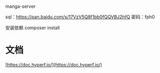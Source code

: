 manga-server

sql：https://pan.baidu.com/s/17VzV5Q8f1bb0fQQVBJ2hfQ 密码：fph0

安装依赖
composer install
# 文档

[https://doc.hyperf.io/](https://doc.hyperf.io/)
